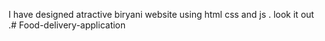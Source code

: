 I have designed atractive biryani website using html css and js . look it out .# Food-delivery-application
